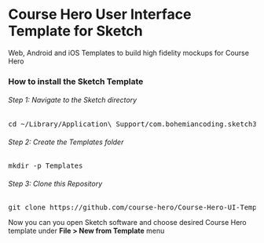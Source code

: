 # Course Hero User Interface Template for Sketch
Web, Android and iOS Templates to build high fidelity mockups for Course Hero

<h3>How to install the Sketch Template</h3>
<h6>Step 1: Navigate to the Sketch directory</h6>
<pre>cd ~/Library/Application\ Support/com.bohemiancoding.sketch3/</pre>
<h6>Step 2: Create the Templates folder</h6>
<pre>mkdir -p Templates</pre>
<h6>Step 3: Clone this Repository</h6>
<pre>git clone https://github.com/course-hero/Course-Hero-UI-Templates.git</pre>

<p>Now you can you open Sketch software and choose desired Course Hero template under <b>File > New from Template</b> menu</p>
